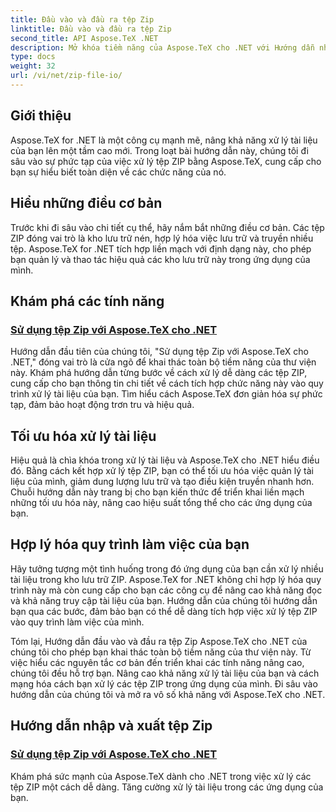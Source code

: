 ```yaml
---
title: Đầu vào và đầu ra tệp Zip
linktitle: Đầu vào và đầu ra tệp Zip
second_title: API Aspose.TeX .NET
description: Mở khóa tiềm năng của Aspose.TeX cho .NET với Hướng dẫn nhập và xuất tệp Zip của chúng tôi. Khám phá khả năng xử lý tệp ZIP, xử lý tài liệu cho ứng dụng của bạn.
type: docs
weight: 32
url: /vi/net/zip-file-io/
---
```

## Giới thiệu

Aspose.TeX for .NET là một công cụ mạnh mẽ, nâng khả năng xử lý tài liệu của bạn lên một tầm cao mới. Trong loạt bài hướng dẫn này, chúng tôi đi sâu vào sự phức tạp của việc xử lý tệp ZIP bằng Aspose.TeX, cung cấp cho bạn sự hiểu biết toàn diện về các chức năng của nó.

## Hiểu những điều cơ bản
Trước khi đi sâu vào chi tiết cụ thể, hãy nắm bắt những điều cơ bản. Các tệp ZIP đóng vai trò là kho lưu trữ nén, hợp lý hóa việc lưu trữ và truyền nhiều tệp. Aspose.TeX for .NET tích hợp liền mạch với định dạng này, cho phép bạn quản lý và thao tác hiệu quả các kho lưu trữ này trong ứng dụng của mình.

## Khám phá các tính năng
### [Sử dụng tệp Zip với Aspose.TeX cho .NET](./zip-files-aspose-tex/)
Hướng dẫn đầu tiên của chúng tôi, "Sử dụng tệp Zip với Aspose.TeX cho .NET," đóng vai trò là cửa ngõ để khai thác toàn bộ tiềm năng của thư viện này. Khám phá hướng dẫn từng bước về cách xử lý dễ dàng các tệp ZIP, cung cấp cho bạn thông tin chi tiết về cách tích hợp chức năng này vào quy trình xử lý tài liệu của bạn. Tìm hiểu cách Aspose.TeX đơn giản hóa sự phức tạp, đảm bảo hoạt động trơn tru và hiệu quả.

## Tối ưu hóa xử lý tài liệu
Hiệu quả là chìa khóa trong xử lý tài liệu và Aspose.TeX cho .NET hiểu điều đó. Bằng cách kết hợp xử lý tệp ZIP, bạn có thể tối ưu hóa việc quản lý tài liệu của mình, giảm dung lượng lưu trữ và tạo điều kiện truyền nhanh hơn. Chuỗi hướng dẫn này trang bị cho bạn kiến thức để triển khai liền mạch những tối ưu hóa này, nâng cao hiệu suất tổng thể cho các ứng dụng của bạn.

## Hợp lý hóa quy trình làm việc của bạn
Hãy tưởng tượng một tình huống trong đó ứng dụng của bạn cần xử lý nhiều tài liệu trong kho lưu trữ ZIP. Aspose.TeX for .NET không chỉ hợp lý hóa quy trình này mà còn cung cấp cho bạn các công cụ để nâng cao khả năng đọc và khả năng truy cập tài liệu của bạn. Hướng dẫn của chúng tôi hướng dẫn bạn qua các bước, đảm bảo bạn có thể dễ dàng tích hợp việc xử lý tệp ZIP vào quy trình làm việc của mình.

Tóm lại, Hướng dẫn đầu vào và đầu ra tệp Zip Aspose.TeX cho .NET của chúng tôi cho phép bạn khai thác toàn bộ tiềm năng của thư viện này. Từ việc hiểu các nguyên tắc cơ bản đến triển khai các tính năng nâng cao, chúng tôi đều hỗ trợ bạn. Nâng cao khả năng xử lý tài liệu của bạn và cách mạng hóa cách bạn xử lý các tệp ZIP trong ứng dụng của mình. Đi sâu vào hướng dẫn của chúng tôi và mở ra vô số khả năng với Aspose.TeX cho .NET.
## Hướng dẫn nhập và xuất tệp Zip
### [Sử dụng tệp Zip với Aspose.TeX cho .NET](./zip-files-aspose-tex/)
Khám phá sức mạnh của Aspose.TeX dành cho .NET trong việc xử lý các tệp ZIP một cách dễ dàng. Tăng cường xử lý tài liệu trong các ứng dụng của bạn.